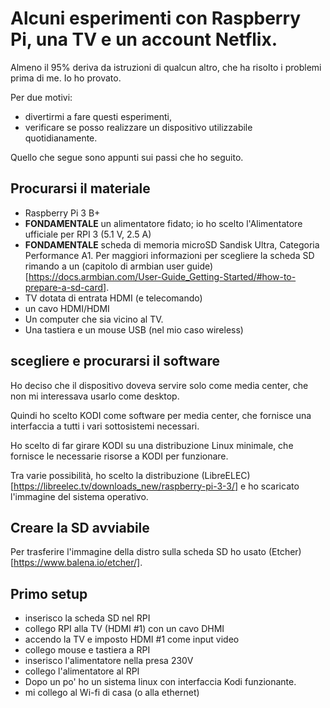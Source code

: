 # Alcuni esperimenti con Raspberry Pi, una TV e un account Netflix.

Almeno il 95% deriva da istruzioni di qualcun altro, che ha risolto i problemi prima di me.
Io ho provato. 

Per due motivi:

- divertirmi a fare questi esperimenti,
- verificare se posso realizzare un dispositivo utilizzabile quotidianamente.

Quello che segue sono appunti sui passi che ho seguito.

## Procurarsi il materiale

- Raspberry Pi 3 B+
- **FONDAMENTALE** un alimentatore fidato; io ho scelto l'Alimentatore ufficiale per RPI 3 (5.1 V, 2.5 A) 
- **FONDAMENTALE** scheda di memoria microSD Sandisk Ultra, Categoria Performance A1. Per maggiori informazioni per scegliere la scheda SD rimando a un (capitolo di armbian user guide)[https://docs.armbian.com/User-Guide_Getting-Started/#how-to-prepare-a-sd-card].
- TV dotata di entrata HDMI (e telecomando)
- un cavo HDMI/HDMI
- Un computer che sia vicino al TV.
- Una tastiera e un mouse USB (nel mio caso wireless)

## scegliere e procurarsi il software

Ho deciso che il dispositivo doveva servire solo come media center, che non mi interessava usarlo come desktop.

Quindi ho scelto KODI come software per media center, che fornisce una interfaccia a tutti i vari sottosistemi necessari.

Ho scelto di far girare KODI su una distribuzione Linux minimale, che fornisce le necessarie risorse a KODI per funzionare.

Tra varie possibilità, ho scelto la distribuzione (LibreELEC)[https://libreelec.tv/downloads_new/raspberry-pi-3-3/] e ho scaricato l'immagine del sistema operativo.

## Creare la SD avviabile

Per trasferire l'immagine della distro sulla scheda SD ho usato (Etcher)[https://www.balena.io/etcher/].

## Primo setup

- inserisco la scheda SD nel RPI
- collego RPI alla TV (HDMI #1) con un cavo DHMI
- accendo la TV e imposto HDMI #1 come input video
- collego mouse e tastiera a RPI
- inserisco l'alimentatore nella presa 230V
- collego l'alimentatore al RPI
- Dopo un po' ho un sistema linux con interfaccia Kodi funzionante.
- mi collego al Wi-fi di casa (o alla ethernet)

